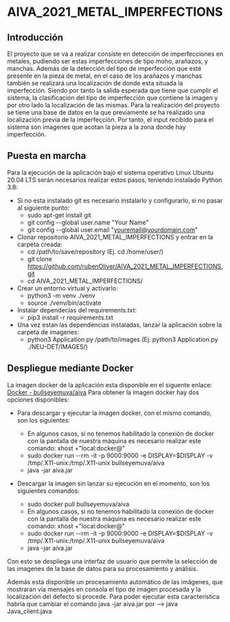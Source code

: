 # AIVA_2021_METAL_IMPERFECTIONS

## Introducción 

El proyecto que se va a realizar consiste en detección de imperfecciones en metales, pudiendo ser estas imperfecciones de tipo moho, arañazos, y manchas. Además de la detección del tipo de imperfección que esté presente en la pieza de metal, en el caso de los arañazos y manchas también se realizará una localización de donde esta situada la imperfección. Siendo por tanto la salida esperada que tiene que cumplir el sistema, la clasificación del tipo de imperfección que contiene la imagen y por otro lado la localización de las mismas. 
Para la realización del proyecto se tiene una base de datos en la que previamente se ha realizado una localización previa de la imperfección. Por tanto, el input recibido para el sistema son imagenes que acotan la pieza a la zona donde hay imperfección.

## Puesta en marcha

Para la ejecución de la aplicación bajo el sistema operativo Linux Ubuntu 20.04 LTS serán necesarios realizar estos pasos, teniendo instalado Python 3.8:

* Si no esta instalado git es necesario instalarlo y configurarlo, si no pasar al siguiente punto:
    * sudo apt-get install git
    * git config --global user.name "Your Name"
    * git config --global user.email "youremail@yourdomain.com"
* Clonar repositorio AIVA_2021_METAL_IMPERFECTIONS y entrar en la carpeta creada:
    * cd /path/to/save/repository (Ej. cd /home/user/)
    * git clone https://github.com/rubenOliver/AIVA_2021_METAL_IMPERFECTIONS.git
    * cd AIVA_2021_METAL_IMPERFECTIONS/
* Crear un entorno virtual y activarlo:
    * python3 -m venv ./venv
    * source ./venv/bin/activate
* Instalar dependecias del requirements.txt:
    * pip3 install -r requirements.txt
* Una vez estan las dependencias instaladas, lanzar la aplicación sobre la carpeta de imagenes:
    * python3 Application.py /path/to/images (Ej. python3 Application.py ./NEU-DET/IMAGES/)

## Despliegue mediante Docker
La imagen docker de la aplicación esta disponible en el siguente enlace: [Docker - bullseyemuva/aiva](https://hub.docker.com/r/bullseyemuva/aiva)
Para obtener la imagen docker hay dos opciones disponibles: 
* Para descargar y ejecutar la imagen docker, con el mismo comando, son los siguientes:
    * En algunos casos, si no tenemos habilitado la conexión de docker con la pantalla de nuestra máquina es necesario realizar este comando: xhost +"local:docker@"
    * sudo docker run --rm -it -p 9000:9000 -e DISPLAY=$DISPLAY -v /tmp/.X11-unix:/tmp/.X11-unix bullseyemuva/aiva
    * java -jar aiva.jar
    
* Descargar la imagen sin lanzar su ejecución en el momento, son los siguientes comandos:
    * sudo docker pull bullseyemuva/aiva
    * En algunos casos, si no tenemos habilitado la conexión de docker con la pantalla de nuestra máquina es necesario realizar este comando: xhost +"local:docker@"
    * sudo docker run --rm -it -p 9000:9000 -e DISPLAY=$DISPLAY -v /tmp/.X11-unix:/tmp/.X11-unix bullseyemuva/aiva
    * java -jar aiva.jar

Con esto se despliega una interfaz de usuario que permite la selección de las imagenes de la base de datos para su procesamiento y análisis. 

Además esta disponible un procesamiento automático de las imágenes, que mostraran vía mensajes en consola el tipo de imagen procesada y la localización del defecto si procede. Para poder ejecutar esta característica habría que cambiar el comando java -jar aiva.jar por --> java Java_client.java
